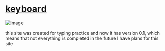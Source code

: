 # <a href='https://keyboardtype.netlify.app'>keyboard</a>

![image](https://github.com/sabur-hub/keyboard/assets/76915977/683c08c4-beca-40e8-9eb4-d6918196644e)

this site was created for typing practice and now it has version 0.1, which means that not everything is completed in the future I have plans for this site

